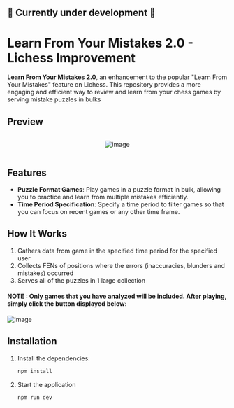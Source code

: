## 🚧 Currently under development 🚧

# Learn From Your Mistakes 2.0 - Lichess Improvement 

**Learn From Your Mistakes 2.0**, an enhancement to the popular "Learn From Your Mistakes" feature on Lichess. This repository provides a more engaging and efficient way to review and learn from your chess games by serving mistake puzzles in bulks


## Preview

<div style="display: flex; justify-content: center; align-items: center;">
 
  ![image](https://github.com/user-attachments/assets/5cf0a5fe-1013-4d68-9334-b79ba535dcc4)

</div>





## Features

- **Puzzle Format Games**: Play games in a puzzle format in bulk, allowing you to practice and learn from multiple mistakes efficiently.
- **Time Period Specification**: Specify a time period to filter games so that you can focus on recent games or any other time frame.

## How It Works

1. Gathers data from game in the specified time period for the specified user
2. Collects FENs of positions where the errors (inaccuracies, blunders and mistakes) occurred
3. Serves all of the puzzles in 1 large collection
   
#### NOTE : Only games that you have analyzed will be included. After playing, simply click the button displayed below:

![image](https://github.com/user-attachments/assets/28e50257-8364-4f6d-b1fb-be08e9e10ec0)



## Installation

1. Install the dependencies:
   ```bash
   npm install
2. Start the application
    ```bash
    npm run dev

